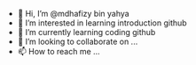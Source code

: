 - 👋 Hi, I’m @mdhafizy bin yahya
- 👀 I’m interested in learning introduction github
- 🌱 I’m currently learning coding github
- 💞️ I’m looking to collaborate on ...
- 📫 How to reach me ...

<!---
mdhafizy/mdhafizy is a ✨ special ✨ repository because its `README.md` (this file) appears on your GitHub profile.
You can click the Preview link to take a look at your changes.
--->
